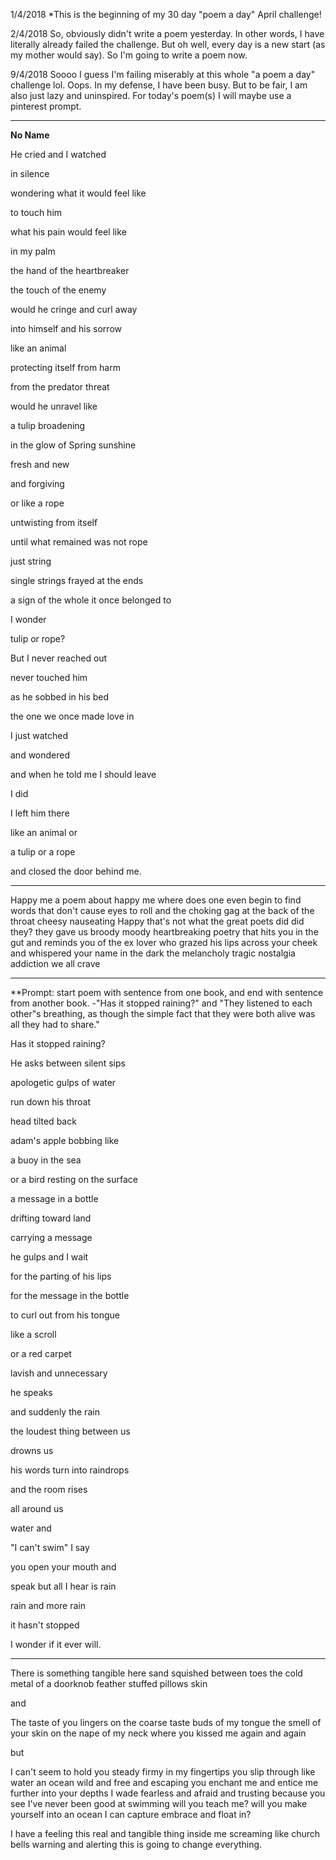 1/4/2018 *This is the beginning of my 30 day "poem a day" April challenge!

2/4/2018 So, obviously didn't write a poem yesterday. In other words, I have literally already failed the challenge. But oh well, every day is a new start (as my mother would say). So I'm going to write a poem now. 

9/4/2018 Soooo I guess I'm failing miserably at this whole "a poem a day" challenge lol. Oops. In my defense, I have been busy. But to be fair, I am also just lazy and uninspired. For today's poem(s) I will maybe use a pinterest prompt. 

----
**No Name**

He cried and I watched 

in silence

wondering what it would feel like 

to touch him

what his pain would feel like 

in my palm

the hand of the heartbreaker

the touch of the enemy

would he cringe and curl away 

into himself and his sorrow

like an animal

protecting itself from harm

from the predator threat

would he unravel like

a tulip broadening

in the glow of Spring sunshine

fresh and new 

and forgiving

or like a rope

untwisting from itself

until what remained was not rope 

just string

single strings frayed at the ends 

a sign of the whole it once belonged to

I wonder

tulip or rope?

But I never reached out

never touched him

as he sobbed in his bed

the one we once made love in

I just watched

and wondered 

and when he told me I should leave

I did

I left him there

like an animal or

a tulip or a rope

and closed the door behind me.

----

Happy
me
a poem about happy me
where does one even begin 
to find words 
that don't cause eyes to roll
and the choking gag at the back of the throat
cheesy
nauseating
Happy
that's not what the great poets did 
did they?
they gave us broody
moody heartbreaking poetry 
that hits you in the gut
and reminds you of the ex lover 
who grazed his lips across your cheek
and whispered your name in the dark 
the melancholy tragic nostalgia
addiction
we all crave

----

**Prompt: start poem with sentence from one book, and end with sentence from another book. 
-"Has it stopped raining?" and "They listened to each other"s breathing, as though the simple fact that they were both alive was all they had to share."

Has it stopped raining?

He asks between silent sips

apologetic gulps of water

run down his throat 

head tilted back 

adam's apple bobbing like

a buoy in the sea

or a bird resting on the surface 

a message in a bottle 

drifting toward land

carrying a message

he gulps and I wait 

for the parting of his lips

for the message in the bottle 

to curl out from his tongue 

like a scroll 

or a red carpet 

lavish and unnecessary

he speaks

and suddenly the rain 

the loudest thing between us

drowns us 

his words turn into raindrops 

and the room rises

all around us 

water and 

"I can't swim" I say

you open your mouth and

speak but all I hear is rain

rain and more rain

it hasn't stopped

I wonder if it ever will. 

----

There is something tangible here
sand squished between toes
the cold metal of a doorknob
feather stuffed pillows
skin

and

The taste of you lingers
on the coarse taste buds of my tongue
the smell of your skin
on the nape of my neck 
where you kissed me
again and again

but

I can't seem to hold you steady
firmy in my fingertips 
you slip through 
like water
an ocean wild and free and escaping
you enchant me and entice me
further into your depths
I wade fearless and afraid
and trusting 
because you see
I've never been good at swimming
will you teach me?
will you make yourself into an ocean I can capture
embrace and float in?

I have a feeling
this real and tangible thing
inside me screaming 
like church bells
warning and alerting
this is going to change everything.
